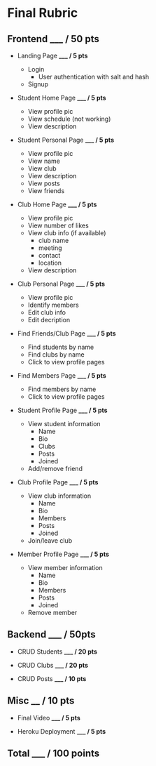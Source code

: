 # Final Rubric

## Frontend **___ / 50 pts**

- Landing Page **___ / 5 pts**
  - Login
    - User authentication with salt and hash
  - Signup

- Student Home Page  **___ / 5 pts**
  - View profile pic
  - View schedule (not working)
  - View description

- Student Personal Page **___ / 5 pts**
  - View profile pic
  - View name
  - View club
  - View description
  - View posts
  - View friends

- Club Home Page **___ / 5 pts**
  - View profile pic
  - View number of likes
  - View club info (if available)
    - club name
    - meeting
    - contact
    - location
  - View description

- Club Personal Page **___ / 5 pts**
  - View profile pic
  - Identify members
  - Edit club info
  - Edit decription

- Find Friends/Club Page **___ / 5 pts**
  - Find students by name
  - Find clubs by name
  - Click to view profile pages

- Find Members Page **___ / 5 pts**
  - Find members by name
  - Click to view profile pages

- Student Profile Page **___ / 5 pts**
  - View student information
    - Name
    - Bio
    - Clubs
    - Posts
    - Joined
  - Add/remove friend

- Club Profile Page **___ / 5 pts**
  - View club information
    - Name
    - Bio
    - Members
    - Posts
    - Joined
  - Join/leave club

- Member Profile Page **___ / 5 pts**
  - View member information
    - Name
    - Bio
    - Members
    - Posts
    - Joined
  - Remove member

## Backend **___ / 50pts**

- CRUD Students  **___ / 20 pts**

- CRUD Clubs **___ / 20 pts**

- CRUD Posts **___ / 10 pts**

## Misc **__ / 10 pts**

- Final Video **___ / 5 pts**

- Heroku Deployment **___ / 5 pts**

## Total **___ / 100 points**
